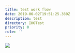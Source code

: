```yaml
---
title: test work flow
date: 2019-06-02T19:51:25.380Z
description: test
directory: IHOTest
priority: 0
role: ''
---
```

![](/assets/screenshot-2019-06-02-at-20.52.04.png)

